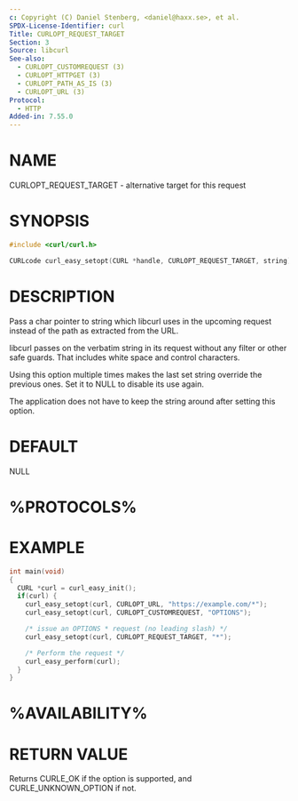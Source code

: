 ```yaml
---
c: Copyright (C) Daniel Stenberg, <daniel@haxx.se>, et al.
SPDX-License-Identifier: curl
Title: CURLOPT_REQUEST_TARGET
Section: 3
Source: libcurl
See-also:
  - CURLOPT_CUSTOMREQUEST (3)
  - CURLOPT_HTTPGET (3)
  - CURLOPT_PATH_AS_IS (3)
  - CURLOPT_URL (3)
Protocol:
  - HTTP
Added-in: 7.55.0
---
```


# NAME

CURLOPT_REQUEST_TARGET - alternative target for this request

# SYNOPSIS

~~~c
#include <curl/curl.h>

CURLcode curl_easy_setopt(CURL *handle, CURLOPT_REQUEST_TARGET, string);
~~~

# DESCRIPTION

Pass a char pointer to string which libcurl uses in the upcoming request
instead of the path as extracted from the URL.

libcurl passes on the verbatim string in its request without any filter or
other safe guards. That includes white space and control characters.

Using this option multiple times makes the last set string override the
previous ones. Set it to NULL to disable its use again.

The application does not have to keep the string around after setting this
option.

# DEFAULT

NULL

# %PROTOCOLS%

# EXAMPLE

~~~c
int main(void)
{
  CURL *curl = curl_easy_init();
  if(curl) {
    curl_easy_setopt(curl, CURLOPT_URL, "https://example.com/*");
    curl_easy_setopt(curl, CURLOPT_CUSTOMREQUEST, "OPTIONS");

    /* issue an OPTIONS * request (no leading slash) */
    curl_easy_setopt(curl, CURLOPT_REQUEST_TARGET, "*");

    /* Perform the request */
    curl_easy_perform(curl);
  }
}
~~~

# %AVAILABILITY%

# RETURN VALUE

Returns CURLE_OK if the option is supported, and CURLE_UNKNOWN_OPTION if not.
